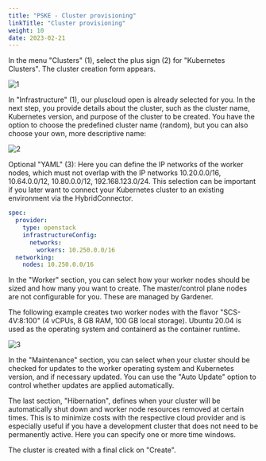```yaml
---
title: "PSKE - Cluster provisioning"
linkTitle: "Cluster provisioning"
weight: 10
date: 2023-02-21
---
```

In the menu "Clusters" (1), select the plus sign (2) for "Kubernetes Clusters". The cluster creation form appears.

![1](/images/content/02-pske/10-clusterinteraction/cluster-provisioning/1.png)

In "Infrastructure" (1), our pluscloud open is already selected for you. In the next step, you provide details about the cluster, such as the cluster name, Kubernetes version, and purpose of the cluster to be created. You have the option to choose the predefined cluster name (random), but you can also choose your own, more descriptive name:

![2](/images/content/02-pske/10-clusterinteraction/cluster-provisioning/2.png)

Optional "YAML" (3): Here you can define the IP networks of the worker nodes, which must not overlap with the IP networks 10.20.0.0/16, 10.64.0.0/12, 10.80.0.0/12, 192.168.123.0/24. This selection can be important if you later want to connect your Kubernetes cluster to an existing environment via the HybridConnector.

```yaml
spec:
  provider:
    type: openstack
    infrastructureConfig:
      networks:
        workers: 10.250.0.0/16
  networking:
    nodes: 10.250.0.0/16
```

In the "Worker" section, you can select how your worker nodes should be sized and how many you want to create. The master/control plane nodes are not configurable for you. These are managed by Gardener.

The following example creates two worker nodes with the flavor "SCS-4V:8:100" (4 vCPUs, 8 GB RAM, 100 GB local storage). Ubuntu 20.04 is used as the operating system and containerd as the container runtime.

![3](/images/content/02-pske/10-clusterinteraction/cluster-provisioning/3.png)

In the "Maintenance" section, you can select when your cluster should be checked for updates to the worker operating system and Kubernetes version, and if necessary updated. You can use the "Auto Update" option to control whether updates are applied automatically.

The last section, "Hibernation", defines when your cluster will be automatically shut down and worker node resources removed at certain times. This is to minimize costs with the respective cloud provider and is especially useful if you have a development cluster that does not need to be permanently active. Here you can specify one or more time windows.

The cluster is created with a final click on "Create".